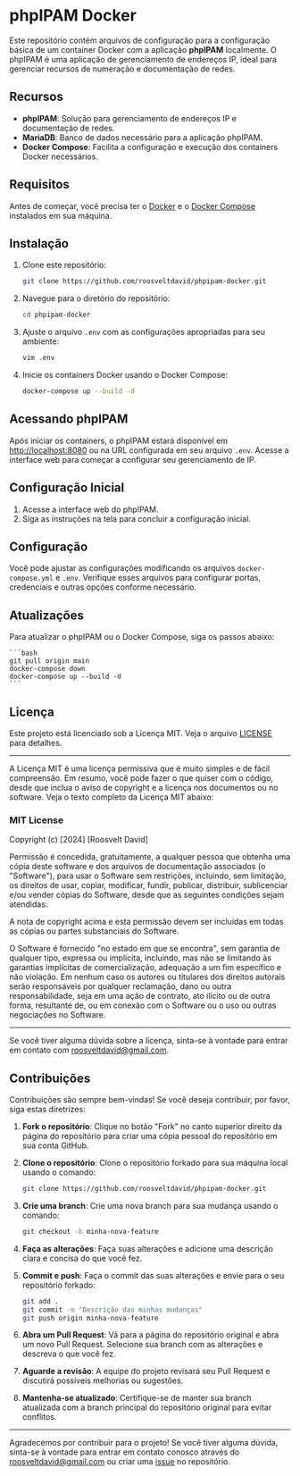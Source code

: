 # phpIPAM Docker

Este repositório contém arquivos de configuração para a configuração básica de um container Docker com a aplicação **phpIPAM** localmente. O phpIPAM é uma aplicação de gerenciamento de endereços IP, ideal para gerenciar recursos de numeração e documentação de redes.

## Recursos

- **phpIPAM**: Solução para gerenciamento de endereços IP e documentação de redes.
- **MariaDB**: Banco de dados necessário para a aplicação phpIPAM.
- **Docker Compose**: Facilita a configuração e execução dos containers Docker necessários.

## Requisitos

Antes de começar, você precisa ter o [Docker](https://www.docker.com/get-started) e o [Docker Compose](https://docs.docker.com/compose/install/) instalados em sua máquina.

## Instalação

1. Clone este repositório:

    ```bash
    git clone https://github.com/roosveltdavid/phpipam-docker.git
    ```

2. Navegue para o diretório do repositório:

    ```bash
    cd phpipam-docker
    ```

3. Ajuste o arquivo `.env` com as configurações apropriadas para seu ambiente:

    ```bash
    vim .env
    ```

4. Inicie os containers Docker usando o Docker Compose:

    ```bash
    docker-compose up --build -d
    ```

## Acessando phpIPAM

Após iniciar os containers, o phpIPAM estará disponível em [http://localhost:8080](http://localhost:8080) ou na URL configurada em seu arquivo `.env`. Acesse a interface web para começar a configurar seu gerenciamento de IP.

## Configuração Inicial

1. Acesse a interface web do phpIPAM.
2. Siga as instruções na tela para concluir a configuração inicial.

## Configuração

Você pode ajustar as configurações modificando os arquivos `docker-compose.yml` e `.env`. Verifique esses arquivos para configurar portas, credenciais e outras opções conforme necessário.

## Atualizações

Para atualizar o phpIPAM ou o Docker Compose, siga os passos abaixo:

    ```bash
    git pull origin main
    docker-compose down
    docker-compose up --build -d
    ```

## Licença

Este projeto está licenciado sob a Licença MIT. Veja o arquivo [LICENSE](LICENSE) para detalhes.

---

A Licença MIT é uma licença permissiva que é muito simples e de fácil compreensão. Em resumo, você pode fazer o que quiser com o código, desde que inclua o aviso de copyright e a licença nos documentos ou no software. Veja o texto completo da Licença MIT abaixo:

### MIT License

Copyright (c) [2024] [Roosvelt David]

Permissão é concedida, gratuitamente, a qualquer pessoa que obtenha uma cópia deste software e dos arquivos de documentação associados (o "Software"), para usar o Software sem restrições, incluindo, sem limitação, os direitos de usar, copiar, modificar, fundir, publicar, distribuir, sublicenciar e/ou vender cópias do Software, desde que as seguintes condições sejam atendidas:

A nota de copyright acima e esta permissão devem ser incluídas em todas as cópias ou partes substanciais do Software.

O Software é fornecido "no estado em que se encontra", sem garantia de qualquer tipo, expressa ou implícita, incluindo, mas não se limitando às garantias implícitas de comercialização, adequação a um fim específico e não violação. Em nenhum caso os autores ou titulares dos direitos autorais serão responsáveis por qualquer reclamação, dano ou outra responsabilidade, seja em uma ação de contrato, ato ilícito ou de outra forma, resultante de, ou em conexão com o Software ou o uso ou outras negociações no Software.

---

Se você tiver alguma dúvida sobre a licença, sinta-se à vontade para entrar em contato com [roosveltdavid@gmail.com](mailto:roosveltdavid@gmail.com).

## Contribuições

Contribuições são sempre bem-vindas! Se você deseja contribuir, por favor, siga estas diretrizes:

1. **Fork o repositório**: Clique no botão "Fork" no canto superior direito da página do repositório para criar uma cópia pessoal do repositório em sua conta GitHub.

2. **Clone o repositório**: Clone o repositório forkado para sua máquina local usando o comando:

    ```bash
    git clone https://github.com/roosveltdavid/phpipam-docker.git
    ```

3. **Crie uma branch**: Crie uma nova branch para sua mudança usando o comando:

    ```bash
    git checkout -b minha-nova-feature
    ```

4. **Faça as alterações**: Faça suas alterações e adicione uma descrição clara e concisa do que você fez.

5. **Commit e push**: Faça o commit das suas alterações e envie para o seu repositório forkado:

    ```bash
    git add .
    git commit -m "Descrição das minhas mudanças"
    git push origin minha-nova-feature
    ```

6. **Abra um Pull Request**: Vá para a página do repositório original e abra um novo Pull Request. Selecione sua branch com as alterações e descreva o que você fez.

7. **Aguarde a revisão**: A equipe do projeto revisará seu Pull Request e discutirá possíveis melhorias ou sugestões.

8. **Mantenha-se atualizado**: Certifique-se de manter sua branch atualizada com a branch principal do repositório original para evitar conflitos.

---

Agradecemos por contribuir para o projeto! Se você tiver alguma dúvida, sinta-se à vontade para entrar em contato conosco através do [roosveltdavid@gmail.com](mailto:roosveltdavid@gmail.com) ou criar uma [issue](#) no repositório.
